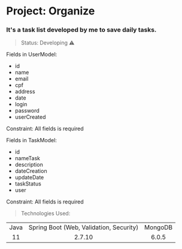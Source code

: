 # Project: Organize

### It's a task list developed by me to save daily tasks.

> Status: Developing ⚠️

Fields in UserModel:

+ id
+ name
+ email
+ cpf
+ address
+ date
+ login
+ password
+ userCreated

Constraint: All fields is required

Fields in TaskModel:

+ id
+ nameTask
+ description
+ dateCreation
+ updateDate
+ taskStatus
+ user

Constraint: All fields is required

> Technologies Used:

<table>
<tr align="center">
<td>Java</td>
<td>Spring Boot (Web, Validation, Security)</td>
<td>MongoDB</td>
</tr>

<tr align="center">
<td>11</td>
<td>2.7.10</td>
<td>6.0.5</td>
</tr>
</table>
